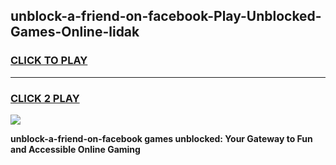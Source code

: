 
## unblock-a-friend-on-facebook-Play-Unblocked-Games-Online-lidak
<h3>
<a href="https://premium76.site?title=unblock-a-friend-on-facebook&ref=25A">CLICK TO PLAY</a></h3>
<hr>

<h3>
<a href="https://premium76.site?title=unblock-a-friend-on-facebook&ref=25A">CLICK 2 PLAY</a>
  
</h3>

<a href="https://premium76.site?title=unblock-a-friend-on-facebook&ref=25A"><img src="https://clearcache.store/games.png"></a>


**unblock-a-friend-on-facebook games unblocked: Your Gateway to Fun and Accessible Online Gaming**
